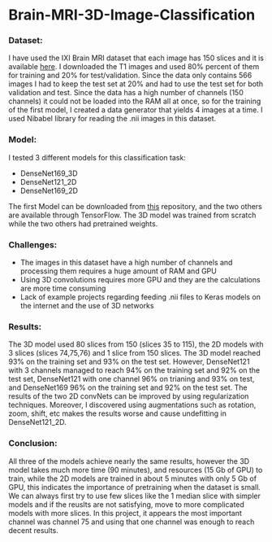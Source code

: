 # Brain-MRI-3D-Image-Classification

### Dataset:

I have used the IXI Brain MRI dataset that each image has 150 slices and it is available [here](https://brain-development.org/ixi-dataset/). I downloaded the T1 images and used 80% percent of them for training and 20% for test/validation. Since the data only contains 566 images I had to keep the test set at 20% and had to use the test set for both validation and test. Since the data has a high number of channels (150 channels) it could not be loaded into the RAM all at once, so for the training of the first model, I created a data generator that yields 4 images at a time. I used Nibabel library for reading the .nii images in this dataset. 

### Model:

I tested 3 different models for this classification task:

* DenseNet169_3D
* DenseNet121_2D
* DenseNet169_2D

The first Model can be downloaded from [this](https://github.com/GalDude33/DenseNetFCN-3D) repository, and the two others are available through TensorFlow. The 3D model was trained from scratch while the two others had pretrained weights.

### Challenges:

* The images in this dataset have a high number of channels and processing them requires a huge amount of RAM and GPU
* Using 3D convolutions requires more GPU and they are the calculations are more time consuming
* Lack of example projects regarding feeding .nii files to Keras models on the internet and the use of 3D networks

### Results:

The 3D model used 80 slices from 150 (slices 35 to 115), the 2D models with 3 slices (slices 74,75,76) and 1 slice from 150 slices. The 3D model reached 93% on the training set and 93% on the test set. However, DenseNet121 with 3 channels managed to reach 94% on the training set and 92% on the test set, DenseNet121 with one channel 96% on trianing and 93% on test, and DenseNet169 96% on the training set and 92% on the test set. The results of the two 2D convNets can be improved by using regularization techniques. Moreover, I discovered using augmentations such as rotation, zoom, shift, etc makes the results worse and cause undefitting in DenseNet121_2D.

### Conclusion:

All three of the models achieve nearly the same results, however the 3D model takes much more time (90 minutes), and resources (15 Gb of GPU) to train, while the 2D models are trained in about 5 minutes with only 5 Gb of GPU, this indicates the importance of pretraining when the dataset is small. We can always first try to use few slices like the 1 median slice with simpler models and if the reuslts are not satisfying, move to more complicated models with more slices. In this project, it appears the most important channel was channel 75 and using that one channel was enough to reach decent results.
